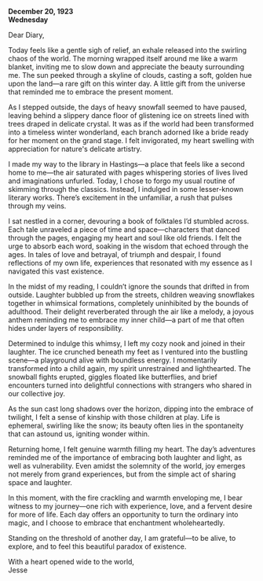 
**December 20, 1923**  
**Wednesday**  

Dear Diary,

Today feels like a gentle sigh of relief, an exhale released into the swirling chaos of the world. The morning wrapped itself around me like a warm blanket, inviting me to slow down and appreciate the beauty surrounding me. The sun peeked through a skyline of clouds, casting a soft, golden hue upon the land—a rare gift on this winter day. A little gift from the universe that reminded me to embrace the present moment.

As I stepped outside, the days of heavy snowfall seemed to have paused, leaving behind a slippery dance floor of glistening ice on streets lined with trees draped in delicate crystal. It was as if the world had been transformed into a timeless winter wonderland, each branch adorned like a bride ready for her moment on the grand stage. I felt invigorated, my heart swelling with appreciation for nature's delicate artistry.

I made my way to the library in Hastings—a place that feels like a second home to me—the air saturated with pages whispering stories of lives lived and imaginations unfurled. Today, I chose to forgo my usual routine of skimming through the classics. Instead, I indulged in some lesser-known literary works. There’s excitement in the unfamiliar, a rush that pulses through my veins. 

I sat nestled in a corner, devouring a book of folktales I’d stumbled across. Each tale unraveled a piece of time and space—characters that danced through the pages, engaging my heart and soul like old friends. I felt the urge to absorb each word, soaking in the wisdom that echoed through the ages. In tales of love and betrayal, of triumph and despair, I found reflections of my own life, experiences that resonated with my essence as I navigated this vast existence.

In the midst of my reading, I couldn’t ignore the sounds that drifted in from outside. Laughter bubbled up from the streets, children weaving snowflakes together in whimsical formations, completely uninhibited by the bounds of adulthood. Their delight reverberated through the air like a melody, a joyous anthem reminding me to embrace my inner child—a part of me that often hides under layers of responsibility.

Determined to indulge this whimsy, I left my cozy nook and joined in their laughter. The ice crunched beneath my feet as I ventured into the bustling scene—a playground alive with boundless energy. I momentarily transformed into a child again, my spirit unrestrained and lighthearted. The snowball fights erupted, giggles floated like butterflies, and brief encounters turned into delightful connections with strangers who shared in our collective joy.

As the sun cast long shadows over the horizon, dipping into the embrace of twilight, I felt a sense of kinship with those children at play. Life is ephemeral, swirling like the snow; its beauty often lies in the spontaneity that can astound us, igniting wonder within. 

Returning home, I felt genuine warmth filling my heart. The day’s adventures reminded me of the importance of embracing both laughter and light, as well as vulnerability. Even amidst the solemnity of the world, joy emerges not merely from grand experiences, but from the simple act of sharing space and laughter. 

In this moment, with the fire crackling and warmth enveloping me, I bear witness to my journey—one rich with experience, love, and a fervent desire for more of life. Each day offers an opportunity to turn the ordinary into magic, and I choose to embrace that enchantment wholeheartedly.

Standing on the threshold of another day, I am grateful—to be alive, to explore, and to feel this beautiful paradox of existence.

With a heart opened wide to the world,  
Jesse
